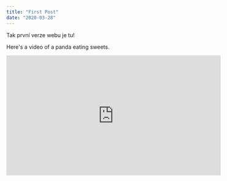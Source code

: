 ```yaml
---
title: "First Post"
date: "2020-03-28"
---
```


Tak první verze webu je tu!

Here's a video of a panda eating sweets.

<iframe width="560" height="315" src="https://www.youtube.com/embed/4n0xNbfJLR8" frameborder="0" allowfullscreen></iframe>
